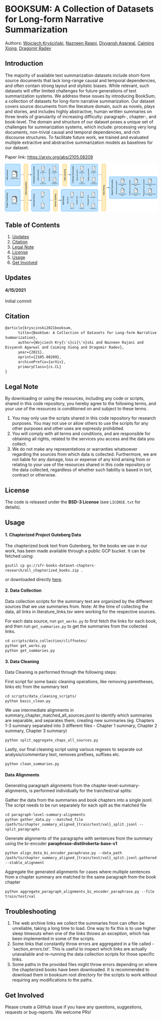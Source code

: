 # BOOKSUM: A Collection of Datasets for Long-form Narrative Summarization
Authors: [Wojciech Kryściński](https://twitter.com/iam_wkr), [Nazneen Rajani](https://twitter.com/nazneenrajani), [Divyansh Agarwal](https://twitter.com/jigsaw2212), [Caiming Xiong](https://twitter.com/caimingxiong), [Dragomir Radev](http://www.cs.yale.edu/homes/radev/)

## Introduction
The majority of available text summarization datasets include short-form source documents that lack long-range causal and temporal dependencies, and often contain strong layout and stylistic biases. 
While relevant, such datasets will offer limited challenges for future generations of text summarization systems.
We address these issues by introducing BookSum, a collection of datasets for long-form narrative summarization.
Our dataset covers source documents from the literature domain, such as novels, plays and stories, and includes highly abstractive, human written summaries on three levels of granularity of increasing difficulty: paragraph-, chapter-, and book-level.
The domain and structure of our dataset poses a unique set of challenges for summarization systems, which include: processing very long documents, non-trivial causal and temporal dependencies, and rich discourse structures.
To facilitate future work, we trained and evaluated multiple extractive and abstractive summarization models as baselines for our dataset.

Paper link: https://arxiv.org/abs/2105.08209

<p align="center"><img src="misc/book_sumv4.png"></p>
 
## Table of Contents

1. [Updates](#updates)
2. [Citation](#citation)
3. [Legal Note](#legal-note)
4. [License](#license)
5. [Usage](#usage)
6. [Get Involved](#get-involved)

## Updates
#### 4/15/2021
Initial commit


## Citation
```
@article{kryscinski2021booksum,
      title={BookSum: A Collection of Datasets for Long-form Narrative Summarization}, 
      author={Wojciech Kry{\'s}ci{\'n}ski and Nazneen Rajani and Divyansh Agarwal and Caiming Xiong and Dragomir Radev},
      year={2021},
      eprint={2105.08209},
      archivePrefix={arXiv},
      primaryClass={cs.CL}
}
```

## Legal Note
By downloading or using the resources, including any code or scripts, shared in this code
repository, you hereby agree to the following terms, and your use of the resources is conditioned
on and subject to these terms.
1. You may only use the scripts shared in this code repository for research purposes. You
may not use or allow others to use the scripts for any other purposes and other uses are
expressly prohibited.
2. You will comply with all terms and conditions, and are responsible for obtaining all
rights, related to the services you access and the data you collect.
3. We do not make any representations or warranties whatsoever regarding the sources from
which data is collected. Furthermore, we are not liable for any damage, loss or expense of
any kind arising from or relating to your use of the resources shared in this code
repository or the data collected, regardless of whether such liability is based in tort,
contract or otherwise.

## License
The code is released under the **BSD-3 License** (see `LICENSE.txt` for details).


## Usage

#### 1. Chapterized Project Guteberg Data
The chapterized book text from Gutenberg, for the books we use in our work, has been made available through a public GCP bucket. It can be fetched using:
```
gsutil cp gs://sfr-books-dataset-chapters-research/all_chapterized_books.zip .
```

or downloaded directly [here](https://storage.cloud.google.com/sfr-books-dataset-chapters-research/all_chapterized_books.zip).

#### 2. Data Collection
Data collection scripts for the summary text are organized by the different sources that we use summaries from.
Note: At the time of collecting the data, all links in literature_links.tsv were working for the respective sources. 

For each data source, run `get_works.py` to first fetch the links for each book, and then run `get_summaries.py` to get the summaries from the collected links.

```
cd scripts/data_collection/cliffnotes/
python get_works.py
python get_summaries.py
```

#### 3. Data Cleaning

Data Cleaning is performed through the following steps:

First script for some basic cleaning operations, like removing parentheses, links etc from the summary text
```
cd scripts/data_cleaning_scripts/
python basic_clean.py
```

We use intermediate alignments in  summary_chapter_matched_all_sources.jsonl to identify which summaries are separable, and separates them, creating new summaries (eg. Chapters 1-3 summary separated into 3 different files - Chapter 1 summary, Chapter 2 summary, Chapter 3 summary)
```
python split_aggregate_chaps_all_sources.py
```

Lastly, our final cleaning script using various regexes to separate out analysis/commentary text, removes prefixes, suffixes etc.
```
python clean_summaries.py
```

#### Data Alignments
Generating paragraph alignments from the chapter-level-summary-alignments, is performed individually for the train/test/val splits:

Gather the data from the summaries and book chapters into a single jsonl. The script needs to be run separately for each split as the matched file
```
cd paragraph-level-summary-alignments
python gather_data.py --matched_file /path/to/chapter_summary_aligned_{train/test/val}_split.jsonl --split_paragraphs
```

Generate alignments of the paragraphs with sentences from the summary using the bi-encoder **paraphrase-distilroberta-base-v1**
```
python align_data_bi_encoder_paraphrase.py --data_path /path/to/chapter_summary_aligned_{train/test/val}_split.jsonl.gathered --stable_alignment
```

Aggregate the generated alignments for cases where multiple sentences from a chapter summary are matched to the same paragraph from the book chapter
```
python aggregate_paragraph_alignments_bi_encoder_paraphrase.py --file train/test/val
```

## Troubleshooting
1. The web archive links we collect the summaries from can often be unreliable, taking a long time to load. One way to fix this is to use higher sleep timeouts when one of the links throws an exception, which has been implemented in some of the scripts.
2. Some links that constantly throw errors are aggregated in a file called - 'section_errors.txt'. This is useful to inspect which links are actually unavailable and re-running the data collection scripts for those specific links.
3. Some paths in the provided files might throw errors depending on where the chapterized books have been downloaded. It is recommended to download them in booksum root directory for the scripts to work without requiring any modifications to the paths.


## Get Involved
Please create a GitHub issue if you have any questions, suggestions, requests or bug-reports. 
We welcome PRs!

